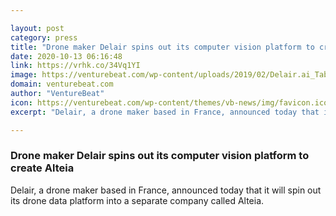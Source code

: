 ```yaml
---

layout: post
category: press
title: "Drone maker Delair spins out its computer vision platform to create Alteia"
date: 2020-10-13 06:16:48
link: https://vrhk.co/34Vq1YI
image: https://venturebeat.com/wp-content/uploads/2019/02/Delair.ai_Tablet-e1602535031922.jpg?w=1200&strip=all
domain: venturebeat.com
author: "VentureBeat"
icon: https://venturebeat.com/wp-content/themes/vb-news/img/favicon.ico
excerpt: "Delair, a drone maker based in France, announced today that it will spin out its drone data platform into a separate company called Alteia. "

---
```


### Drone maker Delair spins out its computer vision platform to create Alteia

Delair, a drone maker based in France, announced today that it will spin out its drone data platform into a separate company called Alteia. 